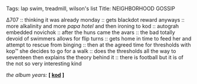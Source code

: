 Tags: lap swim, treadmill, wilson's list
Title: NEIGHBORHOOD GOSSIP
  
∆707 :: thinking it was already monday :: gets blackdot reward anyways :: more alkalinity and more _papa hotel_ and then ironing to kod :: autograh embedded novichok :: after the huns came the avars :: the bad totally devoid of swimmers allows for flip turns :: gets home in time to feed her and attempt to rescue from binging :: then at the agreed time for thresholds with kop™ she decides to go for a walk :: does the thresholds all the way to seventeen then explains the theory behind it :: there is football but it is of the not so very interesting kind  
  
_the album years:_ **[ [kod](https://rateyourmusic.com/release/album/kitchens-of-distinction/love-is-hell/) ]**  

